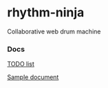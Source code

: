 rhythm-ninja
============

Collaborative web drum machine

### Docs

[TODO list](//github.com/ggoodwin37/rhythm-ninja/blob/gg-data/docs/TODO.md)

[Sample document](//github.com/ggoodwin37/rhythm-ninja/blob/gg-data/docs/set1.md)
